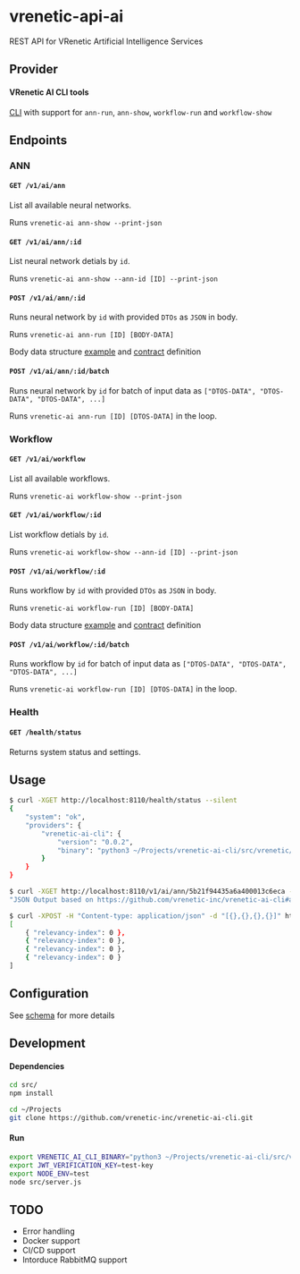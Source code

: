 vrenetic-api-ai
===============

REST API for VRenetic Artificial Intelligence Services

Provider
--------

#### VRenetic AI CLI tools
[CLI](https://github.com/vrenetic-inc/vrenetic-ai-cli) with support for `ann-run`, `ann-show`, `workflow-run` and `workflow-show`

Endpoints
---------

### ANN

#### `GET /v1/ai/ann`

List all available neural networks. 

Runs `vrenetic-ai ann-show --print-json`

#### `GET /v1/ai/ann/:id`

List neural network detials by `id`.

Runs `vrenetic-ai ann-show --ann-id [ID] --print-json`

#### `POST /v1/ai/ann/:id`

Runs neural network by `id` with provided `DTOs` as `JSON` in body.

Runs `vrenetic-ai ann-run [ID] [BODY-DATA]`

Body data structure [example](https://github.com/vrenetic-inc/vrenetic-ai-cli#examples) and [contract](https://github.com/vrenetic-inc/vrenetic-ai-cli#contract) definition

#### `POST /v1/ai/ann/:id/batch`

Runs neural network by `id` for batch of input data as `["DTOS-DATA", "DTOS-DATA", "DTOS-DATA", ...]`

Runs `vrenetic-ai ann-run [ID] [DTOS-DATA]` in the loop.

### Workflow

#### `GET /v1/ai/workflow`

List all available workflows. 

Runs `vrenetic-ai workflow-show --print-json`

#### `GET /v1/ai/workflow/:id`

List workflow detials by `id`.

Runs `vrenetic-ai workflow-show --ann-id [ID] --print-json`

#### `POST /v1/ai/workflow/:id`

Runs workflow by `id` with provided `DTOs` as `JSON` in body.

Runs `vrenetic-ai workflow-run [ID] [BODY-DATA]`

Body data structure [example](https://github.com/vrenetic-inc/vrenetic-ai-cli#examples) and [contract](https://github.com/vrenetic-inc/vrenetic-ai-cli#contract) definition

#### `POST /v1/ai/workflow/:id/batch`

Runs workflow by `id` for batch of input data as `["DTOS-DATA", "DTOS-DATA", "DTOS-DATA", ...]`

Runs `vrenetic-ai workflow-run [ID] [DTOS-DATA]` in the loop.

### Health

#### `GET /health/status`

Returns system status and settings.

Usage
-----

```bash
$ curl -XGET http://localhost:8110/health/status --silent
{
    "system": "ok",
    "providers": {
        "vrenetic-ai-cli": {
            "version": "0.0.2",
            "binary": "python3 ~/Projects/vrenetic-ai-cli/src/vrenetic/ai.py"
        }
    }
}
```

```bash
$ curl -XGET http://localhost:8110/v1/ai/ann/5b21f94435a6a400013c6eca --silent
"JSON Output based on https://github.com/vrenetic-inc/vrenetic-ai-cli#ai-manifest"
```

```bash
$ curl -XPOST -H "Content-type: application/json" -d "[{},{},{},{}]" http://localhost:8110/v1/ai/workflow/604f08de5b2ad818ce686365011c4aa7/batch
[
    { "relevancy-index": 0 },
    { "relevancy-index": 0 },
    { "relevancy-index": 0 },
    { "relevancy-index": 0 }
]
```

Configuration
-------------

See [schema](https://github.com/vrenetic-inc/vrenetic-api-ai/blob/master/src/lib/core/config-schema.js) for more details

Development
-----------

#### Dependencies

```bash
cd src/
npm install
```

```bash
cd ~/Projects
git clone https://github.com/vrenetic-inc/vrenetic-ai-cli.git
```

#### Run

```bash
export VRENETIC_AI_CLI_BINARY="python3 ~/Projects/vrenetic-ai-cli/src/vrenetic/ai.py"
export JWT_VERIFICATION_KEY=test-key
export NODE_ENV=test
node src/server.js
```

TODO
----
* Error handling
* Docker support
* CI/CD support
* Intorduce RabbitMQ support

